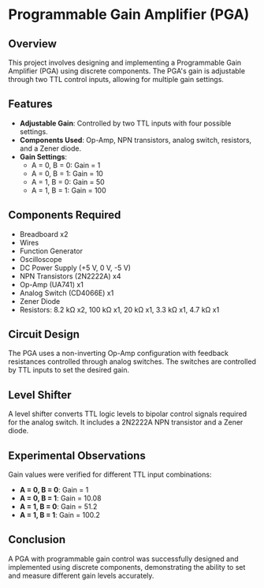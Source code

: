 # Programmable Gain Amplifier (PGA)

## Overview
This project involves designing and implementing a Programmable Gain Amplifier (PGA) using discrete components. The PGA's gain is adjustable through two TTL control inputs, allowing for multiple gain settings.

## Features
- **Adjustable Gain**: Controlled by two TTL inputs with four possible settings.
- **Components Used**: Op-Amp, NPN transistors, analog switch, resistors, and a Zener diode.
- **Gain Settings**: 
  - A = 0, B = 0: Gain = 1
  - A = 0, B = 1: Gain = 10
  - A = 1, B = 0: Gain = 50
  - A = 1, B = 1: Gain = 100

## Components Required
- Breadboard x2
- Wires
- Function Generator
- Oscilloscope
- DC Power Supply (+5 V, 0 V, -5 V)
- NPN Transistors (2N2222A) x4
- Op-Amp (UA741) x1
- Analog Switch (CD4066E) x1
- Zener Diode
- Resistors: 8.2 kΩ x2, 100 kΩ x1, 20 kΩ x1, 3.3 kΩ x1, 4.7 kΩ x1

## Circuit Design
The PGA uses a non-inverting Op-Amp configuration with feedback resistances controlled through analog switches. The switches are controlled by TTL inputs to set the desired gain.

## Level Shifter
A level shifter converts TTL logic levels to bipolar control signals required for the analog switch. It includes a 2N2222A NPN transistor and a Zener diode.

## Experimental Observations
Gain values were verified for different TTL input combinations:
- **A = 0, B = 0**: Gain = 1
- **A = 0, B = 1**: Gain = 10.08
- **A = 1, B = 0**: Gain = 51.2
- **A = 1, B = 1**: Gain = 100.2

## Conclusion
A PGA with programmable gain control was successfully designed and implemented using discrete components, demonstrating the ability to set and measure different gain levels accurately.
